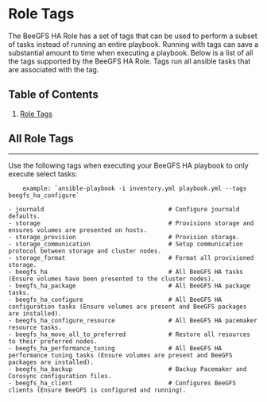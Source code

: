 # Role Tags
The BeeGFS HA Role has a set of tags that can be used to perform a subset of tasks instead of running an entire playbook. Running with tags can save a substantial amount to time when executing a playbook. Below is a list of all the tags supported by the BeeGFS HA Role. Tags run all ansible tasks that are associated with the tag.
## Table of Contents
1. [Role Tags](#role-tags)

<a name="role-tags"></a>
## All Role Tags
---------
Use the following tags when executing your BeeGFS HA playbook to only execute select tasks:

        example: `ansible-playbook -i inventory.yml playbook.yml --tags beegfs_ha_configure`
        
    - journald                                   # Configure journald defaults.
    - storage                                    # Provisions storage and ensures volumes are presented on hosts.
    - storage_provision                          # Provision storage.
    - storage_communication                      # Setup communication protocol between storage and cluster nodes.
    - storage_format                             # Format all provisioned storage.
    - beegfs_ha                                  # All BeeGFS HA tasks (Ensure volumes have been presented to the cluster nodes).
    - beegfs_ha_package                          # All BeeGFS HA package tasks.
    - beegfs_ha_configure                        # All BeeGFS HA configuration tasks (Ensure volumes are present and BeeGFS packages are installed).
    - beegfs_ha_configure_resource               # All BeeGFS HA pacemaker resource tasks.
    - beegfs_ha_move_all_to_preferred            # Restore all resources to their preferred nodes.
    - beegfs_ha_performance_tuning               # All BeeGFS HA performance tuning tasks (Ensure volumes are present and BeeGFS packages are installed).
    - beegfs_ha_backup                           # Backup Pacemaker and Corosync configuration files.
    - beegfs_ha_client                           # Configures BeeGFS clients (Ensure BeeGFS is configured and running).
